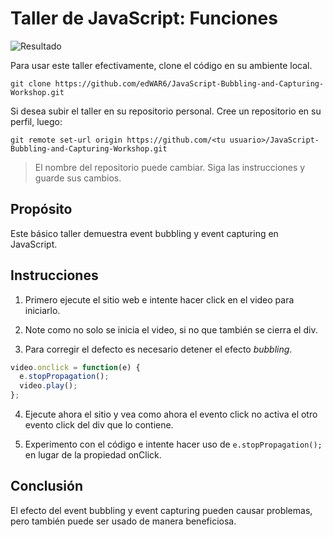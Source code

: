 # Taller de JavaScript: Funciones

![Resultado](/images/result.png)


Para usar este taller efectivamente, clone el código en su ambiente local.
```
git clone https://github.com/edWAR6/JavaScript-Bubbling-and-Capturing-Workshop.git
```
Si desea subir el taller en su repositorio personal.
Cree un repositorio en su perfil, luego:
```
git remote set-url origin https://github.com/<tu usuario>/JavaScript-Bubbling-and-Capturing-Workshop.git
```

> El nombre del repositorio puede cambiar. Siga las instrucciones y guarde sus cambios.

## Propósito

Este básico taller demuestra event bubbling y event capturing en JavaScript.

## Instrucciones

1. Primero ejecute el sitio web e intente hacer click en el video para iniciarlo.

2. Note como no solo se inicia el video, si no que también se cierra el div.

3. Para corregir el defecto es necesario detener el efecto *bubbling*.
```javascript
video.onclick = function(e) {
  e.stopPropagation();
  video.play();
};
```

4. Ejecute ahora el sitio y vea como ahora el evento click no activa el otro evento click del div que lo contiene.

5. Experimento con el código e intente hacer uso de `e.stopPropagation();` en lugar de la propiedad onClick.

## Conclusión

El efecto del event bubbling y event capturing pueden causar problemas, pero también puede ser usado de manera beneficiosa.
